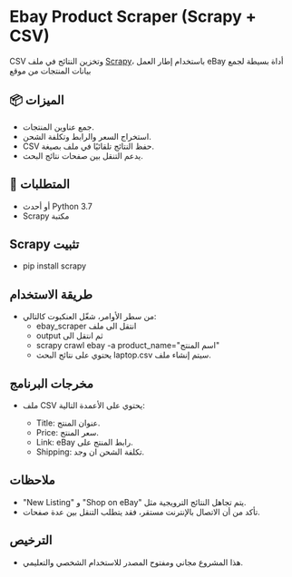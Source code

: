 # Ebay Product Scraper (Scrapy + CSV)

CSV وتخزين النتائج في ملف [Scrapy](https://scrapy.org/)، باستخدام إطار العمل eBay أداة بسيطة لجمع بيانات المنتجات من موقع

## 📦 الميزات
- جمع عناوين المنتجات.
- استخراج السعر والرابط وتكلفة الشحن.
- CSV حفظ النتائج تلقائيًا في ملف بصيغة.
- يدعم التنقل بين صفحات نتائج البحث.

## 🚀 المتطلبات

- أو أحدث Python 3.7
- Scrapy مكتبة 

## Scrapy تثبيت 

- pip install scrapy

## طريقة الاستخدام

- من سطر الأوامر، شغّل العنكبوت كالتالي:
    - ebay_scraper انتقل الى ملف  
    - output ثم انتقل الى
    - scrapy crawl ebay -a product_name="اسم المنتج"
    - يحتوي على نتائج البحث laptop.csv سيتم إنشاء ملف.

## مخرجات البرنامج

- ملف CSV يحتوي على الأعمدة التالية:

    - Title: عنوان المنتج.
    - Price: سعر المنتج.
    - Link: eBay رابط المنتج على.
    - Shipping: تكلفة الشحن ان وجد.

## ملاحظات

- "New Listing" و "Shop on eBay" يتم تجاهل النتائج الترويجية مثل.
- تأكد من أن الاتصال بالإنترنت مستقر، فقد يتطلب التنقل بين عدة صفحات.

## الترخيص

- هذا المشروع مجاني ومفتوح المصدر للاستخدام الشخصي والتعليمي.
